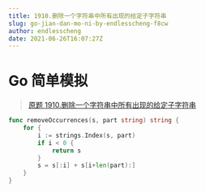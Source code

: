 ```yaml
---
title: 1910.删除一个字符串中所有出现的给定子字符串
slug: go-jian-dan-mo-ni-by-endlesscheng-f8cw
author: endlesscheng
date: 2021-06-26T16:07:27Z
---
```

# Go 简单模拟
 
> [原题 1910.删除一个字符串中所有出现的给定子字符串](https://leetcode.cn/problems/remove-all-occurrences-of-a-substring)
```go
func removeOccurrences(s, part string) string {
	for {
		i := strings.Index(s, part)
		if i < 0 {
			return s
		}
		s = s[:i] + s[i+len(part):]
	}
}
```

